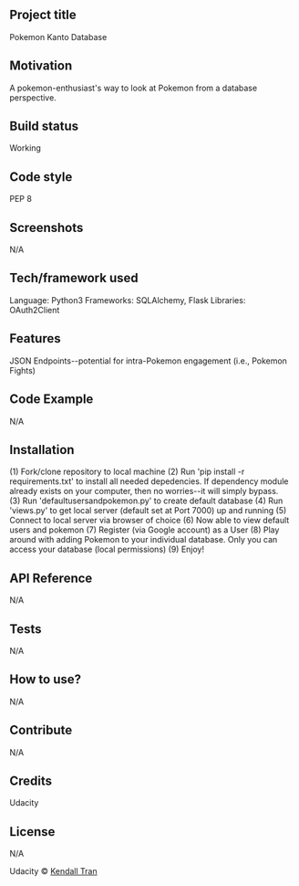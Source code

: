 ## Project title
Pokemon Kanto Database

## Motivation
A pokemon-enthusiast's way to look at Pokemon from a database perspective.

## Build status
Working

## Code style
PEP 8

## Screenshots
N/A

## Tech/framework used
Language: Python3
Frameworks: SQLAlchemy, Flask
Libraries: OAuth2Client

## Features
JSON Endpoints--potential for intra-Pokemon engagement (i.e., Pokemon Fights)

## Code Example
N/A

## Installation
(1) Fork/clone repository to local machine
(2) Run 'pip install -r requirements.txt' to install all needed depedencies.  If dependency module already exists on your computer, then no worries--it will simply bypass.  
(3) Run 'defaultusersandpokemon.py' to create default database
(4) Run 'views.py' to get local server (default set at Port 7000) up and running
(5) Connect to local server via browser of choice
(6) Now able to view default users and pokemon
(7) Register (via Google account) as a User
(8) Play around with adding Pokemon to your individual database.  Only you can access your database (local permissions)
(9) Enjoy!

## API Reference
N/A

## Tests
N/A

## How to use?
N/A

## Contribute
N/A

## Credits
Udacity

## License
N/A

Udacity © [Kendall Tran]()
